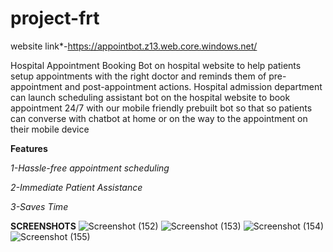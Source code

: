 # project-frt

website link*-https://appointbot.z13.web.core.windows.net/

Hospital Appointment Booking Bot on hospital website to help patients setup appointments with the right doctor and reminds them of pre-appointment and post-appointment actions. Hospital admission department can launch scheduling assistant bot on the hospital website to book appointment 24/7 with our mobile friendly prebuilt bot so that so patients can converse with chatbot at home or on the way to the appointment on their mobile device

**Features**

*1-Hassle-free appointment scheduling*

*2-Immediate Patient Assistance*

*3-Saves Time*




**SCREENSHOTS**
![Screenshot (152)](https://user-images.githubusercontent.com/91004943/156029763-7a7822e7-7936-4f67-8fdb-9413993a7bf5.png)
![Screenshot (153)](https://user-images.githubusercontent.com/91004943/156029790-ca9a1e49-accf-4196-94e5-bcfd025df0b2.png)
![Screenshot (154)](https://user-images.githubusercontent.com/91004943/156029818-8ba5dca6-60fa-4910-8b03-6a26bc0aa11b.png)
![Screenshot (155)](https://user-images.githubusercontent.com/91004943/156029840-8d9347a8-8691-41dc-a31f-973bb627df27.png)
